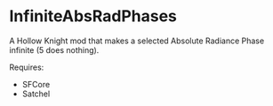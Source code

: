 ﻿# InfiniteAbsRadPhases

A Hollow Knight mod that makes a selected Absolute Radiance Phase infinite (5 does nothing).

Requires:
* SFCore
* Satchel
